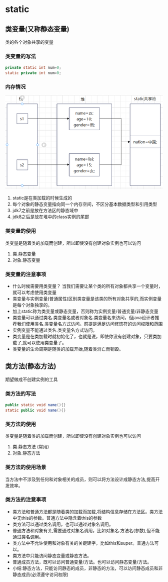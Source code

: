 # static

## 类变量(又称静态变量)

类的各个对象共享的变量

### 类变量的写法

```java
private static int num=0;
static private int num=0;
```

### 内存情况

![1678355377094](image/23-03-09-static/1678355377094.png)

1. static是在类加载的时候生成的
2. 每个对象的静态变量指向同一个内存空间，不区分基本数据类型和引用类型
3. jdk7之前是放在方法区的静态域中
4. jdk8之后是放在堆中的class实例的尾部

### 类变量的使用

类变量是随着类的加载而创建，所以即使没有创建对象实例也可以访问

1. 类.静态变量
2. 对象.静态变量

### 类变量的注意事项

* 什么时候需要用类变量？
  当我们需要让某个类的所有对象都共享一个变量时，就可以考虑使用类变量
* 类变量与实例变量(普通属性)区别类变量是该类的所有对象共享的,而实例变量是每个对象独享的。
* 加上static称为类变量或静态变量，否则称为实例变量/普通变量/非静态变量
* 类变量可以通过类名.类变量名或者对象名.类变量名来访问，但java设计者推荐我们使用类名.类变量名方式访问。前提是满足访问修饰符的访问权限和范围
* 实例变量不能通过类名.类变量名方式访问。
* 类变量是在类加载时就初始化了，也就是说，即使你没有创建对象，只要类加载了,就可以使用类变量了。
* 类变量的生命周期是随类的加载开始,随着类消亡而销毁。

## 类方法(静态方法)

期望做成不创建实例的工具

### 类方法的写法

```java
public static void name(){}
static public void name(){}
```

### 类方法的使用

类变量是随着类的加载而创建，所以即使没有创建对象实例也可以访问

1. 类.静态方法 (常用)
2. 对象.静态方法

### 类方法的使用场景

当方法中不涉及到任何和对象相关的成员，则可以将方法设计成静态方法,提高开发效率。

### 类方法的注意事项

* 类方法和普通方法都是随着类的加载而加载,将结构信息存储在方法区。类方法中无this的参数。普通方法中隐含着this的参数
* 类方法可以通过类名调用，也可以通过对象名调用。
* 普通方法和对象有关,需要通过对象名调用，比如对象名.方法名(参数),但不能通过类名调用。
* 类方法中不允许使用和对象有关的关键建字，比如this和super。普通方法可以。
* 类方法中只能访问静态变量或静态方法。
* 普通成员方法，既可以访问普通变量/方法。也可以访问静态变量/方法。
* 小结:静态方法，只能访问静态的成员，非静态的方法，可以访问静态成员和非静态成员(必须遵守访问权限)
